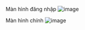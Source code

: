 Màn hình đăng nhập
![image](https://user-images.githubusercontent.com/61610592/185863403-78e08624-a03c-4a38-b09e-414948a091a8.png)

Màn hình chính
![image](https://user-images.githubusercontent.com/61610592/185863464-1d10e257-b185-410d-939f-bced62816462.png)
